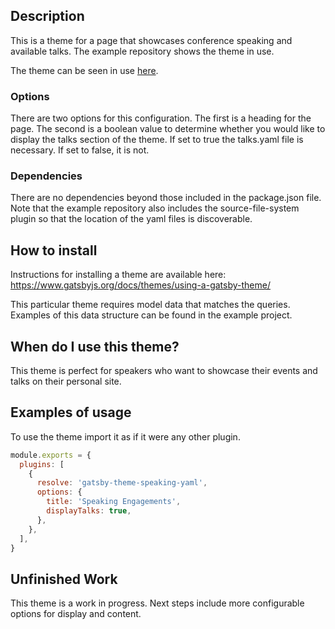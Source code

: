 ## Description

This is a theme for a page that showcases conference speaking and available talks. The example repository shows the theme in use.

The theme can be seen in use [here](https://laurieontech.com/speaking/).

### Options

There are two options for this configuration.
The first is a heading for the page.
The second is a boolean value to determine whether you would like to display the talks section of the theme. If set to true the talks.yaml file is necessary. If set to false, it is not.

### Dependencies

There are no dependencies beyond those included in the package.json file. Note that the example repository also includes the source-file-system plugin so that the location of the yaml files is discoverable.

## How to install

Instructions for installing a theme are available here: https://www.gatsbyjs.org/docs/themes/using-a-gatsby-theme/

This particular theme requires model data that matches the queries. Examples of this data structure can be found in the example project.

## When do I use this theme?

This theme is perfect for speakers who want to showcase their events and talks on their personal site.

## Examples of usage

To use the theme import it as if it were any other plugin.

```javascript
module.exports = {
  plugins: [
    {
      resolve: 'gatsby-theme-speaking-yaml',
      options: {
        title: 'Speaking Engagements',
        displayTalks: true,
      },
    },
  ],
}
```

## Unfinished Work

This theme is a work in progress. Next steps include more configurable options for display and content.

